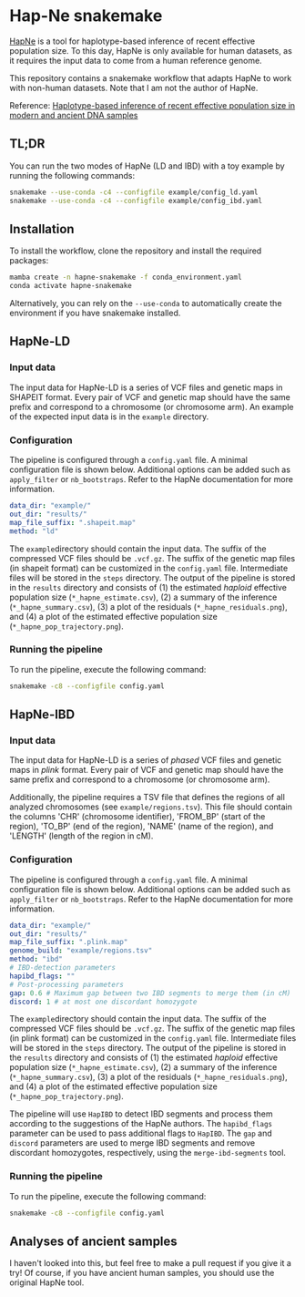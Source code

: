 # Hap-Ne snakemake

[HapNe](https://github.com/PalamaraLab/HapNe) is a tool for haplotype-based inference of recent effective population size. To this day, HapNe is only available for human datasets, as it requires the input data to come from a human reference genome.

This repository contains a snakemake workflow that adapts HapNe to work with non-human datasets. Note that I am not the author of HapNe.

Reference: [Haplotype-based inference of recent effective population size in modern and ancient DNA samples](https://doi.org/10.1038/s41467-023-43522-6)

## TL;DR

You can run the two modes of HapNe (LD and IBD) with a toy example by running the following commands:

```bash
snakemake --use-conda -c4 --configfile example/config_ld.yaml
snakemake --use-conda -c4 --configfile example/config_ibd.yaml
```

## Installation

To install the workflow, clone the repository and install the required packages:

```bash
mamba create -n hapne-snakemake -f conda_environment.yaml
conda activate hapne-snakemake
```

Alternatively, you can rely on the `--use-conda` to automatically create the environment if you have snakemake installed.

## HapNe-LD

### Input data

The input data for HapNe-LD is a series of VCF files and genetic maps in SHAPEIT format. Every pair of VCF and genetic map should have the same prefix and correspond to a chromosome (or chromosome arm). An example of the expected input data is in the `example` directory.

### Configuration

The pipeline is configured through a `config.yaml` file. A minimal configuration file is shown below. Additional options can be added such as `apply_filter` or `nb_bootstraps`. Refer to the HapNe documentation for more information.

```yaml
data_dir: "example/"
out_dir: "results/"
map_file_suffix: ".shapeit.map"
method: "ld"
```

The `example`directory should contain the input data. The suffix of the compressed VCF files should be `.vcf.gz`. The suffix of the genetic map files (in shapeit format) can be customized in the `config.yaml` file. Intermediate files will be stored in the `steps` directory. The output of the pipeline is stored in the `results` directory and consists of (1) the estimated _haploid_ effective population size (`*_hapne_estimate.csv`), (2) a summary of the inference (`*_hapne_summary.csv`), (3) a plot of the residuals (`*_hapne_residuals.png`), and (4) a plot of the estimated effective population size (`*_hapne_pop_trajectory.png`).

### Running the pipeline

To run the pipeline, execute the following command:

```bash
snakemake -c8 --configfile config.yaml
```

## HapNe-IBD

### Input data

The input data for HapNe-LD is a series of _phased_ VCF files and genetic maps in _plink_ format. Every pair of VCF and genetic map should have the same prefix and correspond to a chromosome (or chromosome arm).

Additionally, the pipeline requires a TSV file that defines the regions of all analyzed chromosomes (see `example/regions.tsv`). This file should contain the columns 'CHR' (chromosome identifier), 'FROM_BP' (start of the region), 'TO_BP' (end of the region), 'NAME' (name of the region), and 'LENGTH' (length of the region in cM).

### Configuration

The pipeline is configured through a `config.yaml` file. A minimal configuration file is shown below. Additional options can be added such as `apply_filter` or `nb_bootstraps`. Refer to the HapNe documentation for more information.

```yaml
data_dir: "example/"
out_dir: "results/"
map_file_suffix: ".plink.map"
genome_build: "example/regions.tsv"
method: "ibd"
# IBD-detection parameters
hapibd_flags: ""
# Post-processing parameters
gap: 0.6 # Maximum gap between two IBD segments to merge them (in cM)
discord: 1 # at most one discordant homozygote
```

The `example`directory should contain the input data. The suffix of the compressed VCF files should be `.vcf.gz`. The suffix of the genetic map files (in plink format) can be customized in the `config.yaml` file. Intermediate files will be stored in the `steps` directory. The output of the pipeline is stored in the `results` directory and consists of (1) the estimated _haploid_ effective population size (`*_hapne_estimate.csv`), (2) a summary of the inference (`*_hapne_summary.csv`), (3) a plot of the residuals (`*_hapne_residuals.png`), and (4) a plot of the estimated effective population size (`*_hapne_pop_trajectory.png`).

The pipeline will use `HapIBD` to detect IBD segments and process them according to the suggestions of the HapNe authors. The `hapibd_flags` parameter can be used to pass additional flags to `HapIBD`. The `gap` and `discord` parameters are used to merge IBD segments and remove discordant homozygotes, respectively, using the `merge-ibd-segments` tool.

### Running the pipeline

To run the pipeline, execute the following command:

```bash
snakemake -c8 --configfile config.yaml
```

## Analyses of ancient samples

I haven't looked into this, but feel free to make a pull request if you give it a try! Of course, if you have ancient human samples, you should use the original HapNe tool.
